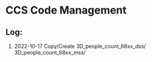 # CCS Code Management


## Log:
1. 2022-10-17    Copy/Create         3D_people_count_68xx_dss/  3D_people_count_68xx_mss/


